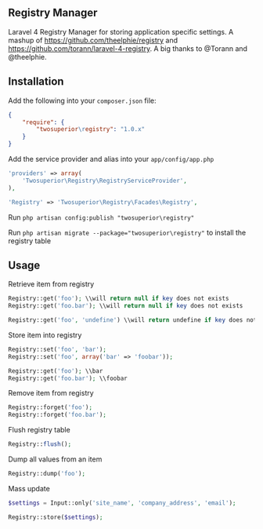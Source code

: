 ## Registry Manager

Laravel 4 Registry Manager for storing application specific settings. A mashup of https://github.com/theelphie/registry and https://github.com/torann/laravel-4-registry. A big thanks to @Torann and @theelphie. 

## Installation

Add the following into your `composer.json` file:

```json
{
	"require": {
		"twosuperior\registry": "1.0.x"
	}
}
```

Add the service provider and alias into your `app/config/app.php`

```php
'providers' => array(
	'Twosuperior\Registry\RegistryServiceProvider',
),

'Registry' => 'Twosuperior\Registry\Facades\Registry',
```

Run `php artisan config:publish "twosuperior\registry"`

Run `php artisan migrate --package="twosuperior\registry"` to install the registry table

## Usage

Retrieve item from registry
```php
Registry::get('foo'); \\will return null if key does not exists
Registry::get('foo.bar'); \\will return null if key does not exists

Registry::get('foo', 'undefine') \\will return undefine if key does not exists
```

Store item into registry
```php
Registry::set('foo', 'bar');
Registry::set('foo', array('bar' => 'foobar'));

Registry::get('foo'); \\bar
Registry::get('foo.bar'); \\foobar
```

Remove item from registry
```php
Registry::forget('foo');
Registry::forget('foo.bar');
```

Flush registry table
```php
Registry::flush();
```

Dump all values from an item
```php
Registry::dump('foo');
```

Mass update

```php
$settings = Input::only('site_name', 'company_address', 'email');

Registry::store($settings);
```